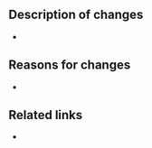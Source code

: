 <!--- PR title format should be `commit type: Title` -->
<!--- Commit types can be found at https://github.com/pvdlg/conventional-commit-types?tab=readme-ov-file#commit-types -->
<!--- You can add `@sourcery-ai` into the title, so that the bot auto-generates a title -->
<!--- Related links: other PRs, Discord bug reports, messages, threads, outside docs, etc.; -->

## Description of changes
-
## Reasons for changes
-
## Related links
-
